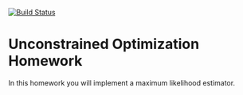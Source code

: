 


[![Build Status](https://travis-ci.org/ScPo-CompEcon/HW-unconstrained.svg?branch=master)](https://travis-ci.org/ScPo-CompEcon/HW-unconstrained)


# Unconstrained Optimization Homework


In this homework you will implement a maximum likelihood estimator.




